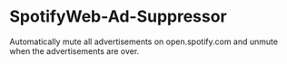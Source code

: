 # SpotifyWeb-Ad-Suppressor
Automatically mute all advertisements on open.spotify.com and unmute when the advertisements are over.

